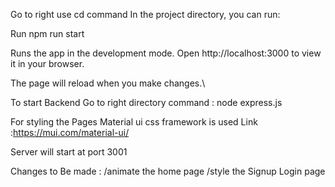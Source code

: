 Go to right use cd command In the project directory, you can run:

Run npm run  start

Runs the app in the development mode.
Open http://localhost:3000 to view it in your browser.

The page will reload when you make changes.\

To start Backend Go to right directory command : node express.js

For styling the Pages Material ui css framework is used Link :https://mui.com/material-ui/

Server will start at port 3001

Changes to Be made : /animate the home page /style the Signup Login page
